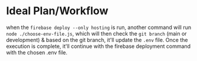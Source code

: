 # Ideal Plan/Workflow

when the `firebase deploy --only hosting` is run, another command will run `node ./choose-env-file.js`, which will then check the `git branch` (main or development) & based on the git branch, it'll update the `.env` file. Once the execution is complete, it'll continue with the firebase deployment command with the chosen .env file.
